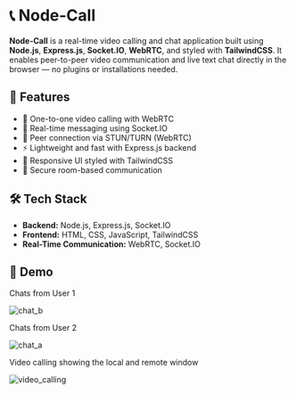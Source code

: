 # 📞 Node-Call

**Node-Call** is a real-time video calling and chat application built using **Node.js**, **Express.js**, **Socket.IO**, **WebRTC**, and styled with **TailwindCSS**. It enables peer-to-peer video communication and live text chat directly in the browser — no plugins or installations needed.

## 🚀 Features

- 🔗 One-to-one video calling with WebRTC
- 💬 Real-time messaging using Socket.IO
- 📡 Peer connection via STUN/TURN (WebRTC)
- ⚡ Lightweight and fast with Express.js backend
- 🎨 Responsive UI styled with TailwindCSS
- 🔐 Secure room-based communication

## 🛠️ Tech Stack

- **Backend:** Node.js, Express.js, Socket.IO
- **Frontend:** HTML, CSS, JavaScript, TailwindCSS
- **Real-Time Communication:** WebRTC, Socket.IO

## 📸 Demo

Chats from User 1

![chat_b](https://github.com/user-attachments/assets/297b08e3-b00a-421d-aa26-72a6431c608d)

Chats from User 2

![chat_a](https://github.com/user-attachments/assets/6c6213c1-ff7b-472b-a3e6-e2d3370cba40)

Video calling showing the local and remote window 

![video_calling ](https://github.com/user-attachments/assets/cf6e2963-2a76-4792-a3e4-9ac9eb384325)

  




 
 
